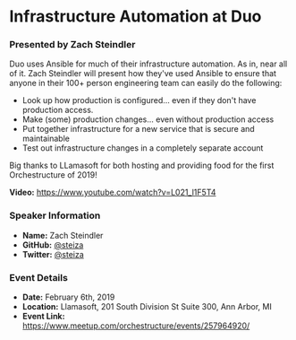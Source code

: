 # Infrastructure Automation at Duo
### Presented by Zach Steindler

Duo uses Ansible for much of their infrastructure automation. As in, near all of it. Zach Steindler will present how they've used Ansible to ensure that anyone in their 100+ person engineering team can easily do the following:
- Look up how production is configured... even if they don't have production access.
- Make (some) production changes... even without production access
- Put together infrastructure for a new service that is secure and maintainable
- Test out infrastructure changes in a completely separate account

Big thanks to  LLamasoft for both hosting and providing food for the first Orchestructure of 2019!


**Video:** https://www.youtube.com/watch?v=L021_l1F5T4


### Speaker Information

* **Name:** Zach Steindler
* **GitHub:** [@steiza](https://github.com/steiza)
* **Twitter:**  [@steiza](https://twitter.com/steiza)


### Event Details

* **Date:** February 6th, 2019
* **Location:** Llamasoft, 201 South Division St Suite 300, Ann Arbor, MI
* **Event Link:** https://www.meetup.com/orchestructure/events/257964920/
